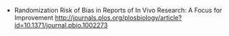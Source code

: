 * Randomization Risk of Bias in Reports of In Vivo Research: A Focus for Improvement http://journals.plos.org/plosbiology/article?id=10.1371/journal.pbio.1002273
